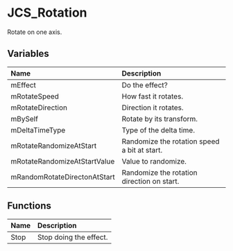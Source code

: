 # JCS_Rotation

Rotate on one axis.

## Variables

| Name                         | Description                                  |
|:-----------------------------|:---------------------------------------------|
| mEffect                      | Do the effect?                               |
| mRotateSpeed                 | How fast it rotates.                         |
| mRotateDirection             | Direction it rotates.                        |
| mBySelf                      | Rotate by its transform.                     |
| mDeltaTimeType               | Type of the delta time.                      |
| mRotateRandomizeAtStart      | Randomize the rotation speed a bit at start. |
| mRotateRandomizeAtStartValue | Value to randomize.                          |
| mRandomRotateDirectonAtStart | Randomize the rotation direction on start.   |

## Functions

| Name | Description            |
|:-----|:-----------------------|
| Stop | Stop doing the effect. |
